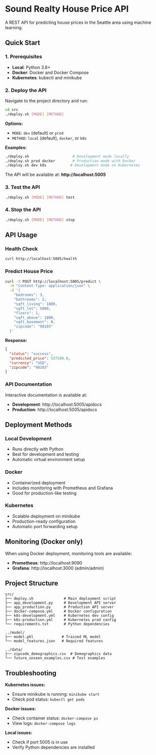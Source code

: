 # Sound Realty House Price API

A REST API for predicting house prices in the Seattle area using machine learning.

## Quick Start

### 1. Prerequisites
- **Local**: Python 3.8+
- **Docker**: Docker and Docker Compose
- **Kubernetes**: kubectl and minikube

### 2. Deploy the API

Navigate to the project directory and run:

```bash
cd src
./deploy.sh [MODE] [METHOD]
```

**Options:**
- `MODE`: `dev` (default) or `prod`
- `METHOD`: `local` (default), `docker`, or `k8s`

**Examples:**
```bash
./deploy.sh                    # Development mode locally
./deploy.sh prod docker        # Production mode with Docker
./deploy.sh dev k8s           # Development mode on Kubernetes
```

The API will be available at: **http://localhost:5005**

### 3. Test the API

```bash
./deploy.sh [MODE] [METHOD] test
```

### 4. Stop the API

```bash
./deploy.sh [MODE] [METHOD] stop
```

## API Usage

### Health Check
```bash
curl http://localhost:5005/health
```

### Predict House Price
```bash
curl -X POST http://localhost:5005/predict \
  -H "Content-Type: application/json" \
  -d '{
    "bedrooms": 3,
    "bathrooms": 2,
    "sqft_living": 1800,
    "sqft_lot": 5000,
    "floors": 1,
    "sqft_above": 1800,
    "sqft_basement": 0,
    "zipcode": "98103"
  }'
```

**Response:**
```json
{
  "status": "success",
  "predicted_price": 537100.0,
  "currency": "USD",
  "zipcode": "98103"
}
```

### API Documentation
Interactive documentation is available at:
- **Development**: http://localhost:5005/apidocs
- **Production**: http://localhost:5005/apidocs

## Deployment Methods

### Local Development
- Runs directly with Python
- Best for development and testing
- Automatic virtual environment setup

### Docker
- Containerized deployment
- Includes monitoring with Prometheus and Grafana
- Good for production-like testing

### Kubernetes
- Scalable deployment on minikube
- Production-ready configuration
- Automatic port forwarding setup

## Monitoring (Docker only)

When using Docker deployment, monitoring tools are available:
- **Prometheus**: http://localhost:9090
- **Grafana**: http://localhost:3000 (admin/admin)

## Project Structure

```
src/
├── deploy.sh              # Main deployment script
├── app_development.py     # Development API server
├── app_production.py      # Production API server
├── docker-compose.yml     # Docker configuration
├── k8s-development.yml    # Kubernetes dev config
├── k8s-production.yml     # Kubernetes prod config
└── requirements.txt       # Python dependencies

../model/
├── model.pkl             # Trained ML model
└── model_features.json   # Required features

../data/
├── zipcode_demographics.csv  # Demographics data
└── future_unseen_examples.csv # Test examples
```

## Troubleshooting

**Kubernetes issues:**
- Ensure minikube is running: `minikube start`
- Check pod status: `kubectl get pods`

**Docker issues:**
- Check container status: `docker-compose ps`
- View logs: `docker-compose logs`

**Local issues:**
- Check if port 5005 is in use
- Verify Python dependencies are installed
